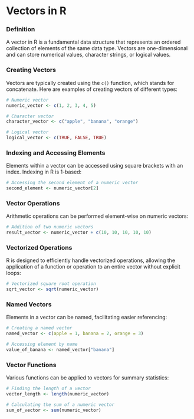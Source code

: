 # Vectors in R

### Definition

A vector in R is a fundamental data structure that represents an ordered collection of elements of the same data type. Vectors are one-dimensional and can store numerical values, character strings, or logical values.

### Creating Vectors

Vectors are typically created using the `c()` function, which stands for concatenate. Here are examples of creating vectors of different types:

```R
# Numeric vector
numeric_vector <- c(1, 2, 3, 4, 5)

# Character vector
character_vector <- c("apple", "banana", "orange")

# Logical vector
logical_vector <- c(TRUE, FALSE, TRUE)
```

### Indexing and Accessing Elements

Elements within a vector can be accessed using square brackets with an index. Indexing in R is 1-based:

```R
# Accessing the second element of a numeric vector
second_element <- numeric_vector[2]
```

### Vector Operations

Arithmetic operations can be performed element-wise on numeric vectors:

```R
# Addition of two numeric vectors
result_vector <- numeric_vector + c(10, 10, 10, 10, 10)
```

### Vectorized Operations

R is designed to efficiently handle vectorized operations, allowing the application of a function or operation to an entire vector without explicit loops:

```R
# Vectorized square root operation
sqrt_vector <- sqrt(numeric_vector)
```

### Named Vectors

Elements in a vector can be named, facilitating easier referencing:

```R
# Creating a named vector
named_vector <- c(apple = 1, banana = 2, orange = 3)

# Accessing element by name
value_of_banana <- named_vector["banana"]
```

### Vector Functions

Various functions can be applied to vectors for summary statistics:

```R
# Finding the length of a vector
vector_length <- length(numeric_vector)

# Calculating the sum of a numeric vector
sum_of_vector <- sum(numeric_vector)
```
